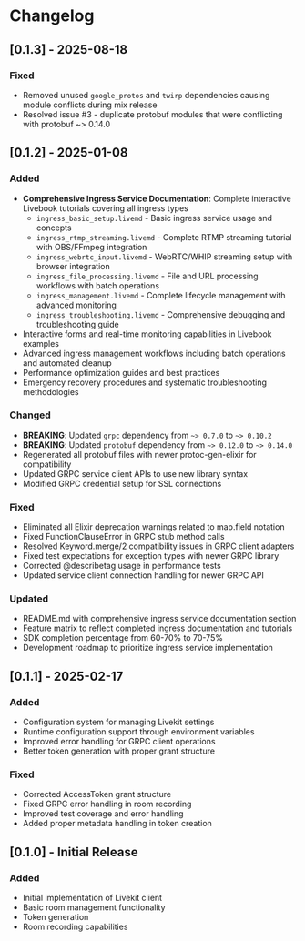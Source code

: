 # Changelog

## [0.1.3] - 2025-08-18

### Fixed

- Removed unused `google_protos` and `twirp` dependencies causing module conflicts during mix release
- Resolved issue #3 - duplicate protobuf modules that were conflicting with protobuf ~> 0.14.0

## [0.1.2] - 2025-01-08

### Added

- **Comprehensive Ingress Service Documentation**: Complete interactive Livebook tutorials covering all ingress types
  - `ingress_basic_setup.livemd` - Basic ingress service usage and concepts
  - `ingress_rtmp_streaming.livemd` - Complete RTMP streaming tutorial with OBS/FFmpeg integration
  - `ingress_webrtc_input.livemd` - WebRTC/WHIP streaming setup with browser integration
  - `ingress_file_processing.livemd` - File and URL processing workflows with batch operations
  - `ingress_management.livemd` - Complete lifecycle management with advanced monitoring
  - `ingress_troubleshooting.livemd` - Comprehensive debugging and troubleshooting guide
- Interactive forms and real-time monitoring capabilities in Livebook examples
- Advanced ingress management workflows including batch operations and automated cleanup
- Performance optimization guides and best practices
- Emergency recovery procedures and systematic troubleshooting methodologies

### Changed

- **BREAKING**: Updated `grpc` dependency from `~> 0.7.0` to `~> 0.10.2`
- **BREAKING**: Updated `protobuf` dependency from `~> 0.12.0` to `~> 0.14.0`
- Regenerated all protobuf files with newer protoc-gen-elixir for compatibility
- Updated GRPC service client APIs to use new library syntax
- Modified GRPC credential setup for SSL connections

### Fixed

- Eliminated all Elixir deprecation warnings related to map.field notation
- Fixed FunctionClauseError in GRPC stub method calls
- Resolved Keyword.merge/2 compatibility issues in GRPC client adapters
- Fixed test expectations for exception types with newer GRPC library
- Corrected @describetag usage in performance tests
- Updated service client connection handling for newer GRPC API

### Updated

- README.md with comprehensive ingress service documentation section
- Feature matrix to reflect completed ingress documentation and tutorials
- SDK completion percentage from 60-70% to 70-75%
- Development roadmap to prioritize ingress service implementation

## [0.1.1] - 2025-02-17

### Added

- Configuration system for managing Livekit settings
- Runtime configuration support through environment variables
- Improved error handling for GRPC client operations
- Better token generation with proper grant structure

### Fixed

- Corrected AccessToken grant structure
- Fixed GRPC error handling in room recording
- Improved test coverage and error handling
- Added proper metadata handling in token creation

## [0.1.0] - Initial Release

### Added

- Initial implementation of Livekit client
- Basic room management functionality
- Token generation
- Room recording capabilities
